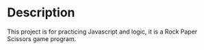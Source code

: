 # Description

This project is for practicing Javascript and logic, it is a Rock Paper Scissors game program. 